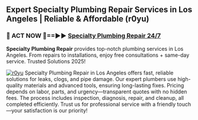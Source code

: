 ## Expert Specialty Plumbing Repair Services in Los Angeles | Reliable & Affordable (r0yu)  

<h3>🚿 ACT NOW 🌟==►► <a href="https://tinyurl.com/2ne6vx2x" rel="nofollow">Specialty Plumbing Repair 24/7</a></h3>

**Specialty Plumbing Repair** provides top-notch plumbing services in Los Angeles. From repairs to installations, enjoy free consultations + same-day service. Trusted Solutions 2025!

[![r0yu](https://i.imgur.com/4PFF4AK.jpeg)](https://tinyurl.com/2ne6vx2x)
Specialty Plumbing Repair in Los Angeles offers fast, reliable solutions for leaks, clogs, and pipe damage. Our expert plumbers use high-quality materials and advanced tools, ensuring long-lasting fixes. Pricing depends on labor, parts, and urgency—transparent quotes with no hidden fees. The process includes inspection, diagnosis, repair, and cleanup, all completed efficiently. Trust us for professional service with a friendly touch—your satisfaction is our priority!
